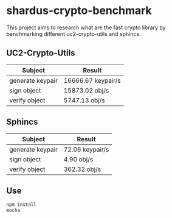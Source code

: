 # shardus-crypto-benchmark

This project aims to research what are the fast crypto library by 
benchmarking different uc2-crypto-utils and sphincs.

## UC2-Crypto-Utils
| Subject                    | Result             |
|----------------------------|--------------------|
| generate keypair           | 16666.67 keypair/s |
| sign object                | 15873.02 obj/s     |
| verify object              | 5747.13  obj/s     |

## Sphincs
| Subject                    | Result             |
|----------------------------|--------------------|
| generate keypair           | 72.06   keypair/s  |
| sign object                | 4.90    obj/s      |
| verify object              | 362.32  obj/s      |


## Use

```JavaScript
npm install
mocha
```
